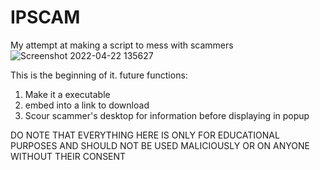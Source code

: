 # IPSCAM
My attempt at making a script to mess with scammers
![Screenshot 2022-04-22 135627](https://user-images.githubusercontent.com/98003791/164613683-35225fd9-72c7-4d46-9876-76671c737bc7.png)



This is the beginning of it.
future functions:
 1. Make it a executable
 2. embed into a link to download
 3. Scour scammer's desktop for information before displaying in popup

DO NOTE THAT EVERYTHING HERE IS ONLY FOR EDUCATIONAL PURPOSES AND SHOULD NOT BE USED MALICIOUSLY OR ON ANYONE WITHOUT THEIR CONSENT
